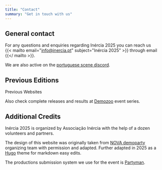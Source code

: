 ```yaml
---
title: "Contact"
summary: "Get in touch with us"
---
```


## General contact

For any questions and enquiries regarding Inércia 2025 you can reach us {{< mailto email="info@inercia.pt" subject="Inércia 2025" >}} through email {{</ mailto >}}.


We are also active on the [portuguese scene discord](https://discord.gg/a44cmgbQFh).

## Previous Editions

Previous Websites

Also check complete releases and results at [Demozoo](https://demozoo.org/parties/series/244/) event series.

## Additional Credits

Inércia 2025 is organized by Associação Inércia with the help of a dozen volunteers and partners.

The design of this website was originally taken from [NOVA demoparty](https://novaparty.org/) organizing team with permission and adapted. Further adapted in 2025 as a [Hugo](https://gohugo.io) theme for markdown easy edits.

The productions submission system we use for the event is [Partyman](https://www.partyman.cloud).

